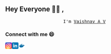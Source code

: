 ## Hey Everyone 👋🏻 , 

<p align="center">
  <samp>
    I'm <a href="https://vaishnavav99.github.io/Vaishnav/">Vaishnav A V</a> 
  </samp>
</p>





### Connect with me 😄

<a href="https://instagram/vaishnavav99">
  <img align="left" alt="Vaishnav Insta" width="21px" src="https://raw.githubusercontent.com/edent/SuperTinyIcons/099dc12b59179d07d534069bc8551718f786d91a/images/svg/instagram.svg" />
</a>

<a href="https://www.linkedin.com/in/vaishnavav99/">
  <img align="left" alt="Vaishnav Linkdin" width="21px" src="https://raw.githubusercontent.com/edent/SuperTinyIcons/099dc12b59179d07d534069bc8551718f786d91a/images/svg/linkedin.svg" />
</a>

<a href="https://hub.docker.com/u/vaishnavav99">
  <img align="left" alt="Vaishnav Linkdin" width="21px" src="https://raw.githubusercontent.com/edent/SuperTinyIcons/099dc12b59179d07d534069bc8551718f786d91a/images/svg/docker.svg" />
</a>
